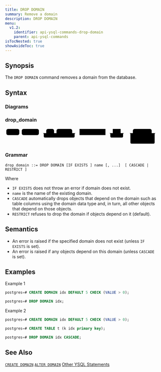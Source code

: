 ```yaml
---
title: DROP DOMAIN
summary: Remove a domain
description: DROP DOMAIN
menu:
  v1.2:
    identifier: api-ysql-commands-drop-domain
    parent: api-ysql-commands
isTocNested: true
showAsideToc: true
---
```


## Synopsis
The `DROP DOMAIN` command removes a domain from the database.

## Syntax

### Diagrams

### drop_domain

<svg class="rrdiagram" version="1.1" xmlns:xlink="http://www.w3.org/1999/xlink" xmlns="http://www.w3.org/2000/svg" width="626" height="70" viewbox="0 0 626 70"><path class="connector" d="M0 22h5m53 0h10m70 0h30m32 0h10m64 0h20m-141 0q5 0 5 5v8q0 5 5 5h116q5 0 5-5v-8q0-5 5-5m5 0h10m106 0h30m32 0h20m-67 0q5 0 5 5v8q0 5 5 5h42q5 0 5-5v-8q0-5 5-5m5 0h30m77 0h22m-109 25q0 5 5 5h5m79 0h5q5 0 5-5m-104-25q5 0 5 5v33q0 5 5 5h89q5 0 5-5v-33q0-5 5-5m5 0h5"/><rect class="literal" x="5" y="5" width="53" height="25" rx="7"/><text class="text" x="15" y="22">DROP</text><rect class="literal" x="68" y="5" width="70" height="25" rx="7"/><text class="text" x="78" y="22">DOMAIN</text><rect class="literal" x="168" y="5" width="32" height="25" rx="7"/><text class="text" x="178" y="22">IF</text><rect class="literal" x="210" y="5" width="64" height="25" rx="7"/><text class="text" x="220" y="22">EXISTS</text><a xlink:href="../../grammar_diagrams#domain-name"><rect class="rule" x="304" y="5" width="106" height="25"/><text class="text" x="314" y="22">domain_name</text></a><a xlink:href="../../grammar_diagrams#..."><rect class="rule" x="440" y="5" width="32" height="25"/><text class="text" x="450" y="22">...</text></a><rect class="literal" x="522" y="5" width="77" height="25" rx="7"/><text class="text" x="532" y="22">CASCADE</text><rect class="literal" x="522" y="35" width="79" height="25" rx="7"/><text class="text" x="532" y="52">RESTRICT</text></svg>

### Grammar
```
drop_domain ::= DROP DOMAIN [IF EXISTS ] name [, ...]  [ CASCADE | RESTRICT ]
```

Where

- `IF EXISTS` does not throw an error if domain does not exist.
- `name` is the name of the existing domain.
- `CASCADE` automatically drops objects that depend on the domain such as table columns using the domain data type and, in turn, all other objects that depend on those objects.
- `RESTRICT` refuses to drop the domain if objects depend on it (default).

## Semantics

- An error is raised if the specified domain does not exist (unless `IF EXISTS` is set).
- An error is raised if any objects depend on this domain (unless `CASCADE` is set).

## Examples
Example 1

```sql
postgres=# CREATE DOMAIN idx DEFAULT 5 CHECK (VALUE > 0);
```

```sql
postgres=# DROP DOMAIN idx;
```

Example 2

```sql
postgres=# CREATE DOMAIN idx DEFAULT 5 CHECK (VALUE > 0);
```

```sql
postgres=# CREATE TABLE t (k idx primary key);
```

```sql
postgres=# DROP DOMAIN idx CASCADE;
```

## See Also

[`CREATE DOMAIN`](../ddl_create_domain)
[`ALTER DOMAIN`](../ddl_alter_domain)
[Other YSQL Statements](..)
